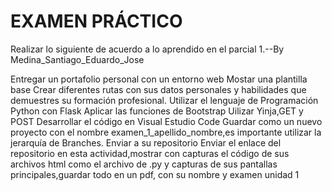 # EXAMEN PRÁCTICO
Realizar lo siguiente de acuerdo a lo aprendido en el parcial 1.--By Medina_Santiago_Eduardo_Jose


Entregar un portafolio personal con un entorno web
Mostar una plantilla base 
Crear diferentes rutas con sus datos personales y habilidades que demuestres su formación profesional.
Utilizar el lenguaje de Programación Python con Flask
Aplicar las funciones de Bootstrap
Uilizar Yinja,GET y POST
Desarrollar el código en Visual Estudio Code
Guardar como un nuevo proyecto con el nombre examen_1_apellido_nombre,es importante utilizar la jerarquía de Branches.
Enviar a su repositorio
Enviar el enlace del repositorio en esta actividad,mostrar con capturas el código de sus archivos html como el archivo de .py y capturas de sus pantallas principales,guardar todo en un pdf, con su nombre y examen unidad 1

